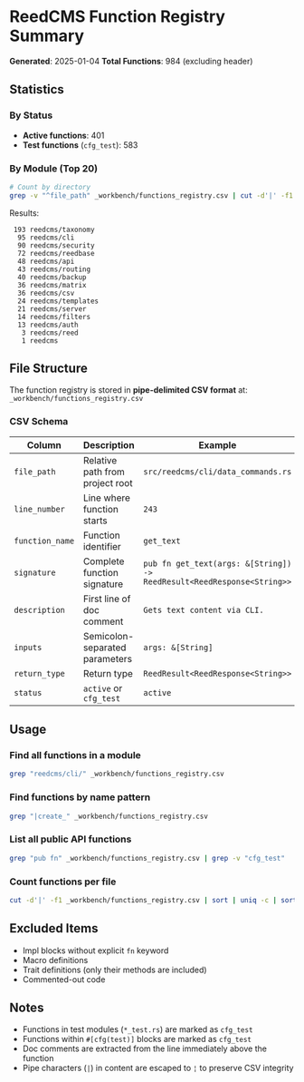 # ReedCMS Function Registry Summary

**Generated**: 2025-01-04
**Total Functions**: 984 (excluding header)

## Statistics

### By Status
- **Active functions**: 401
- **Test functions** (`cfg_test`): 583

### By Module (Top 20)

```bash
# Count by directory
grep -v "^file_path" _workbench/functions_registry.csv | cut -d'|' -f1 | cut -d'/' -f2-3 | sort | uniq -c | sort -rn | head -20
```

Results:
```
 193 reedcms/taxonomy
  95 reedcms/cli
  90 reedcms/security
  72 reedcms/reedbase
  48 reedcms/api
  43 reedcms/routing
  40 reedcms/backup
  36 reedcms/matrix
  36 reedcms/csv
  24 reedcms/templates
  21 reedcms/server
  14 reedcms/filters
  13 reedcms/auth
   3 reedcms/reed
   1 reedcms
```

## File Structure

The function registry is stored in **pipe-delimited CSV format** at:
`_workbench/functions_registry.csv`

### CSV Schema

| Column | Description | Example |
|--------|-------------|---------|
| `file_path` | Relative path from project root | `src/reedcms/cli/data_commands.rs` |
| `line_number` | Line where function starts | `243` |
| `function_name` | Function identifier | `get_text` |
| `signature` | Complete function signature | `pub fn get_text(args: &[String]) -> ReedResult<ReedResponse<String>>` |
| `description` | First line of doc comment | `Gets text content via CLI.` |
| `inputs` | Semicolon-separated parameters | `args: &[String]` |
| `return_type` | Return type | `ReedResult<ReedResponse<String>>` |
| `status` | `active` or `cfg_test` | `active` |

## Usage

### Find all functions in a module
```bash
grep "reedcms/cli/" _workbench/functions_registry.csv
```

### Find functions by name pattern
```bash
grep "|create_" _workbench/functions_registry.csv
```

### List all public API functions
```bash
grep "pub fn" _workbench/functions_registry.csv | grep -v "cfg_test"
```

### Count functions per file
```bash
cut -d'|' -f1 _workbench/functions_registry.csv | sort | uniq -c | sort -rn
```

## Excluded Items

- Impl blocks without explicit `fn` keyword
- Macro definitions
- Trait definitions (only their methods are included)
- Commented-out code

## Notes

- Functions in test modules (`*_test.rs`) are marked as `cfg_test`
- Functions within `#[cfg(test)]` blocks are marked as `cfg_test`
- Doc comments are extracted from the line immediately above the function
- Pipe characters (`|`) in content are escaped to `¦` to preserve CSV integrity
